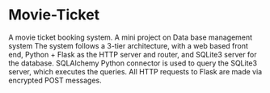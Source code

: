 # Movie-Ticket

A movie ticket booking system.
A mini project on Data base management system
The system follows a 3-tier architecture, with a web based front end, Python + Flask as the HTTP server and router, and SQLite3 server for the database. SQLAlchemy Python connector is used to query the SQLite3 server, which executes the queries. All HTTP requests to Flask are made via encrypted POST messages.


